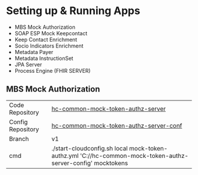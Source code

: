 # Setting up & Running Apps 

- MBS Mock Authorization 
- SOAP ESP Mock Keepcontact
- Keep Contact Enrichment
- Socio Indicators Enrichment
- Metadata Payer
- Metadata InstructionSet
- JPA Server
- Process Engine (FHIR SERVER)


## MBS Mock Authorization

|  |  |
--- | --- 
|Code Repository |[hc-common-mock-token-authz-server]( https://github.com/LexisNexis-RBA/hc-common-mock-token-authz-server) |
|Config Repository |[hc-common-mock-token-authz-server-conf](https://github.com/LexisNexis-RBA/hc-common-mock-token-authz-server-conf) |
|Branch|v1||
|cmd|./start-cloudconfig.sh local mock-token-authz.yml 'C:/<path>/hc-common-mock-token-authz-server-config' mocktokens||

